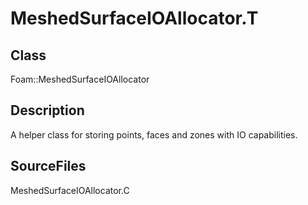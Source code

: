 # MeshedSurfaceIOAllocator.T 
## Class
Foam::MeshedSurfaceIOAllocator

## Description
A helper class for storing points, faces and zones with IO capabilities.

## SourceFiles
MeshedSurfaceIOAllocator.C

